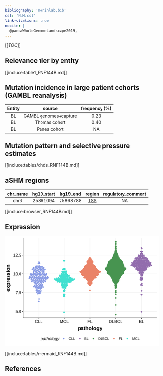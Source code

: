 ```yaml
---
bibliography: 'morinlab.bib'
csl: 'NLM.csl'
link-citations: true
nocite: |
  @paneaWholeGenomeLandscape2019, 
---
```

[[_TOC_]]


## Relevance tier by entity

[[include:table1_RNF144B.md]]

## Mutation incidence in large patient cohorts (GAMBL reanalysis)

|Entity|source               |frequency (%)|
|:------:|:---------------------:|:-------------:|
|BL    |GAMBL genomes+capture|0.23         |
|BL    |Thomas cohort        |0.40         |
|BL    |Panea cohort         |  NA         |

## Mutation pattern and selective pressure estimates

[[include:tables/dnds_RNF144B.md]]

## aSHM regions

|chr_name|hg19_start|hg19_end|region                                                                                   |regulatory_comment|
|:--------:|:----------:|:--------:|:-----------------------------------------------------------------------------------------:|:------------------:|
|chr6    |25861094  |25868788|[TSS](https://genome.ucsc.edu/s/rdmorin/GAMBL%20hg19?position=chr6%3A25861094%2D25868788)|NA                |



[[include:browser_RNF144B.md]]

## Expression
![](images/gene_expression/RNF144B_by_pathology.svg)
<!-- ORIGIN: paneaWholeGenomeLandscape2019 -->
<!-- BL: paneaWholeGenomeLandscape2019 -->

[[include:tables/mermaid_RNF144B.md]]

## References

